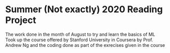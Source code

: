 # Summer (Not exactly) 2020 Reading Project
The work done in the month of August to try and learn the basics of ML
Took up the course offered by Stanford University in Coursera by Prof. Andrew Ng and the coding done as part of the exrecises given in the course
